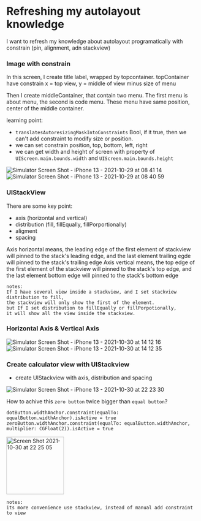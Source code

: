 # Refreshing my autolayout knowledge
I want to refresh my knowledge about autolayout programatically with constrain (pin, alignment, adn stackview)

### Image with constrain

In this screen, I create title label, wrapped by topcontainer.
topContainer have constrain x = top view, y = middle of view minus size of menu

Then I create middleContainer, that contain two menu. The first menu is about menu, the second is code menu.
These menu have same position, center of the middle container.

learning point:
- `translatesAutoresizingMaskIntoConstraints` Bool, if it true, then we can't add constraint to modify size or position.
- we can set constrain position, top, bottom, left, right
- we can get width and height of screen with property of `UIScreen.main.bounds.width` and `UIScreen.main.bounds.height`

![Simulator Screen Shot - iPhone 13 - 2021-10-29 at 08 41 14](https://user-images.githubusercontent.com/5819701/139359614-6f2c3cb4-be3e-4e5d-8c56-c3ae0a0c01a9.png) ![Simulator Screen Shot - iPhone 13 - 2021-10-29 at 08 40 59](https://user-images.githubusercontent.com/5819701/139359555-015121c1-f60c-44bf-8c87-2add7c72c519.png)


### UIStackView
There are some key point:
- axis (horizontal and vertical)
- distribution (fill, fillEqually, fillPorportionally)
- aligment
- spacing

Axis horizontal means, the leading edge of the first element of stackview will pinned to the stack's leading edge, and the last element trailing egde will pinned to the stack's trailing edge
Axis vertical means, the top edge of the first element of the stackview will pinned to the stack's top edge, and the last element bottom edge will pinned to the stack's bottom edge

```
notes:
If I have several view inside a stackview, and I set stackview distribution to fill, 
the stackview will only show the first of the element.
but If I set distribution to fillEqually or fillPorpotionally,
it will show all the view inside the stackview.
```

### Horizontal Axis & Vertical Axis

![Simulator Screen Shot - iPhone 13 - 2021-10-30 at 14 12 16](https://user-images.githubusercontent.com/5819701/139524250-77adbc96-9562-4611-8cbe-eaa0139c38e7.png)           ![Simulator Screen Shot - iPhone 13 - 2021-10-30 at 14 12 35](https://user-images.githubusercontent.com/5819701/139524280-54d76859-f27a-4bdb-b736-2336af25da8e.png)



### Create calculator view with UIStackview

- create UIStackview with axis, distribution and spacing

![Simulator Screen Shot - iPhone 13 - 2021-10-30 at 22 23 30](https://user-images.githubusercontent.com/5819701/139539336-23a7d961-3ecc-41bd-ad15-44f5c49f9c16.png)

How to achive this `zero button` twice bigger than `equal button`?

```
dotButton.widthAnchor.constraint(equalTo: equalButton.widthAnchor).isActive = true
zeroButton.widthAnchor.constraint(equalTo: equalButton.widthAnchor, multiplier: CGFloat(2)).isActive = true
```

<img width="150" alt="Screen Shot 2021-10-30 at 22 25 05" src="https://user-images.githubusercontent.com/5819701/139539442-4b17bcf8-b179-4bae-8339-49f48249d4d1.png">


```
notes:
its more convenience use stackview, instead of manual add constraint to view
```
